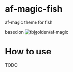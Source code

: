 # af-magic-fish
af-magic theme for fish

based on ![tbjgolden/af-magic](https://gist.github.com/tbjgolden/888d9a8b0eadf38d79ecbe1eafda1e7e#file-fish_prompt-fish)

# How to use

TODO
